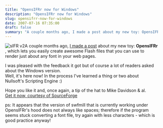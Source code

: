 ```yaml
---
title: "OpensIFRr now for Windows"
description: "OpensIFRr now for Windows"
slug: opensifrr-now-for-windows
date: 2007-07-16 07:35:00
draft: false
summary: "A couple months ago, I made a post about my new toy: OpensIFRr, which lets you easily create awesome Flash files that you can use to render just about any font in your web pages."
---
```



![sIFR v2](/images/logo_sifr2.gif)A couple months
ago, [I made a post](2007/05/18/create-your-own-sifr-flash-files-2/) about my
new toy: **OpensIFRr** , which lets you easily create awesome Flash files that
you can use to render just about any font in your web pages.

I was pleased with the feedback it got but of course a lot of readers asked
about the Windows version.  
Well, it's here now! In the process I've learned a thing or two about
Nullsoft's Scripting Engine :)

Hope you like it and, once again, a tip of the hat to Mike Davidson & al.  
[Get it now, courtesy of
SourceForge](https://sourceforge.net/project/showfiles.php?group_id=121332&package_id=216010&release_id=508006
"OpensIFRr")

ps: It appears that the version of swfmill that is currently working under
OpensIFRr's hood does not always like spaces; therefore if the program seems
stuck converting a font file, try again with less characters - which is good
practice anyway!


